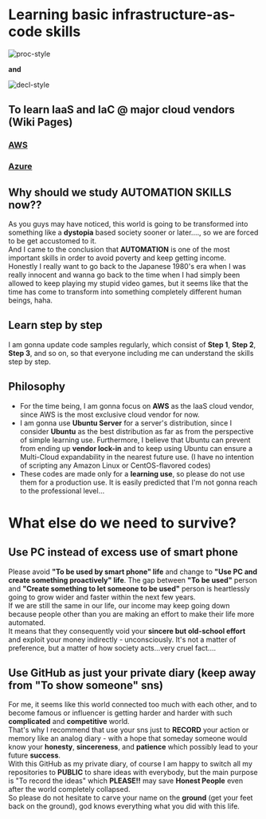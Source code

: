 # Learning basic infrastructure-as-code skills
![proc-style](https://github.com/Shinya-GitHub-Center/Shinya-GitHub-Center/assets/129726604/8e8599b2-4e0a-4ebc-b7c2-1c9ae67f123b)

**and**

![decl-style](https://github.com/Shinya-GitHub-Center/Shinya-GitHub-Center/assets/129726604/da82c177-b2fb-43f6-9051-6ee289c34ac5)
## To learn IaaS and IaC @ major cloud vendors (Wiki Pages)
### [AWS](https://github.com/Shinya-GitHub-Center/awscli-docker/wiki)
### [Azure](https://github.com/Shinya-GitHub-Center/azucli-docker/wiki)

## Why should we study AUTOMATION SKILLS now??
As you guys may have noticed, this world is going to be transformed into something like a **dystopia** based society sooner or later...., so we are forced to be get accustomed to it.  
And I came to the conclusion that **AUTOMATION** is one of the most important skills in order to avoid poverty and keep getting income.  
Honestly I really want to go back to the Japanese 1980's era when I was really innocent and wanna go back to the time when I had simply been allowed to keep playing my stupid video games, but it seems like that the time has come to transform into something completely different human beings, haha.
## Learn step by step
I am gonna update code samples regularly, which consist of **Step 1**, **Step 2**, **Step 3**, and so on, so that everyone including me can understand the skills step by step.
## Philosophy
* For the time being, I am gonna focus on **AWS** as the IaaS cloud vendor, since AWS is the most exclusive cloud vendor for now.
* I am gonna use **Ubuntu Server** for a server's distribution, since I consider **Ubuntu** as the best distribution as far as from the perspective of simple learning use. Furthermore, I believe that Ubuntu can prevent from ending up **vendor lock-in** and to keep using Ubuntu can ensure a Multi-Cloud expandability in the nearest future use. (I have no intention of scripting any Amazon Linux or CentOS-flavored codes)
* These codes are made only for a **learning use**, so please do not use them for a production use. It is easily predicted that I'm not gonna reach to the professional level...
# What else do we need to survive?
## Use PC instead of excess use of smart phone
Please avoid **"To be used by smart phone" life** and change to **"Use PC and create something proactively" life**. The gap between **"To be used"** person and **"Create something to let someone to be used"** person is heartlessly going to grow wider and faster within the next few years.  
If we are still the same in our life, our income may keep going down because people other than you are making an effort to make their life more automated.  
It means that they consequently void your **sincere but old-school effort** and exploit your money indirectly - unconsciously. It's not a matter of preference, but a matter of how society acts...very cruel fact....
## Use GitHub as just your private diary (keep away from "To show someone" sns)
For me, it seems like this world connected too much with each other, and to become famous or influencer is getting harder and harder with such **complicated** and **competitive** world.  
That's why I recommend that use your sns just to **RECORD** your action or memory like an analog diary - with a hope that someday someone would know your **honesty**, **sincereness**, and **patience** which possibly lead to your future **success**.  
With this GitHub as my private diary, of course I am happy to switch all my repositories to **PUBLIC** to share ideas with everybody, but the main purpose is "To record the ideas" which **PLEASE!!** may save **Honest People** even after the world completely collapsed.  
So please do not hesitate to carve your name on the **ground** (get your feet back on the ground), god knows everything what you did with this life.
